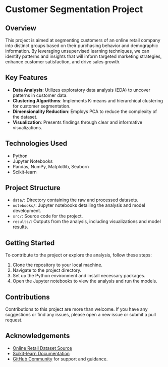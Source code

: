 
# Customer Segmentation Project

## Overview

This project is aimed at segmenting customers of an online retail company into distinct groups based on their purchasing behavior and demographic information. By leveraging unsupervised learning techniques, we can identify patterns and insights that will inform targeted marketing strategies, enhance customer satisfaction, and drive sales growth.

## Key Features

- **Data Analysis**: Utilizes exploratory data analysis (EDA) to uncover patterns in customer data.
- **Clustering Algorithms**: Implements K-means and hierarchical clustering for customer segmentation.
- **Dimensionality Reduction**: Employs PCA to reduce the complexity of the dataset.
- **Visualization**: Presents findings through clear and informative visualizations.

## Technologies Used

- Python
- Jupyter Notebooks
- Pandas, NumPy, Matplotlib, Seaborn
- Scikit-learn

## Project Structure

- `data/`: Directory containing the raw and processed datasets.
- `notebooks/`: Jupyter notebooks detailing the analysis and model development.
- `src/`: Source code for the project.
- `results/`: Outputs from the analysis, including visualizations and model results.

## Getting Started

To contribute to the project or explore the analysis, follow these steps:

1. Clone the repository to your local machine.
2. Navigate to the project directory.
3. Set up the Python environment and install necessary packages.
4. Open the Jupyter notebooks to view the analysis and run the models.

## Contributions

Contributions to this project are more than welcome. If you have any suggestions or find any issues, please open a new issue or submit a pull request.

## Acknowledgements

- [Online Retail Dataset Source](https://www.Kaggle.com/dataset)
- [Scikit-learn Documentation](https://scikit-learn.org/stable/documentation.html)
- [GitHub Community](https://github.com/community) for support and guidance.

